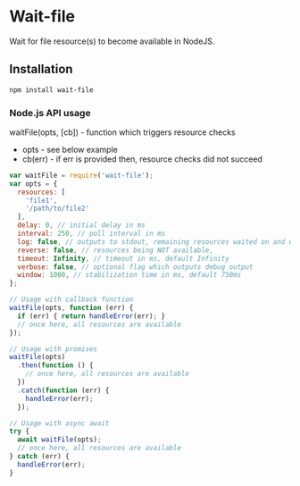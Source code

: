# Wait-file

Wait for file resource(s) to become available in NodeJS.

## Installation

```bash
npm install wait-file
```

### Node.js API usage

waitFile(opts, [cb]) - function which triggers resource checks
 - opts - see below example
 - cb(err) - if err is provided then, resource checks did not succeed

```javascript
var waitFile = require('wait-file');
var opts = {
  resources: [
    'file1',
    '/path/to/file2'
  ],
  delay: 0, // initial delay in ms
  interval: 250, // poll interval in ms
  log: false, // outputs to stdout, remaining resources waited on and when complete or errored
  reverse: false, // resources being NOT available,
  timeout: Infinity, // timeout in ms, default Infinity
  verbose: false, // optional flag which outputs debug output
  window: 1000, // stabilization time in ms, default 750ms
};

// Usage with callback function
waitFile(opts, function (err) {
  if (err) { return handleError(err); }
  // once here, all resources are available
});

// Usage with promises
waitFile(opts)
  .then(function () {
    // once here, all resources are available
  })
  .catch(function (err) {
    handleError(err);
  });

// Usage with async await
try {
  await waitFile(opts);
  // once here, all resources are available
} catch (err) {
  handleError(err);
}
```
